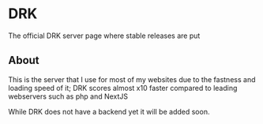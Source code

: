 # DRK
The official DRK server page where stable releases are put


## About

This is the server that I use for most of my websites due to the fastness and loading speed of it; DRK scores almost x10 faster compared to leading webservers such as php and NextJS

While DRK does not have a backend yet it will be added soon. 
